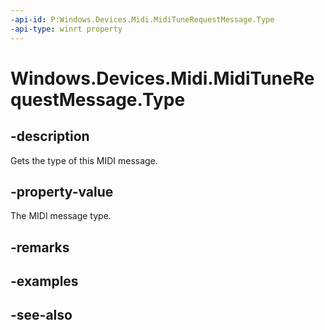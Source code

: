 ----api-id: P:Windows.Devices.Midi.MidiTuneRequestMessage.Type
-api-type: winrt property
---<!-- Property syntaxpublic Windows.Devices.Midi.MidiMessageType Type { get; }--># Windows.Devices.Midi.MidiTuneRequestMessage.Type## -descriptionGets the type of this MIDI message.## -property-valueThe MIDI message type.## -remarks## -examples## -see-also